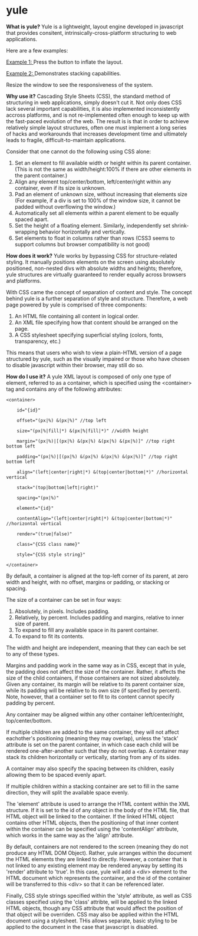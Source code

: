 yule
====

<b>What is yule?</b>
Yule is a lightweight, layout engine developed in javascript that provides consitent, intrinsically-cross-platform structuring to web applications.

Here are a few examples:

<a href="http://www.sandboxsystems.tk/yule/index.html">Example 1: </a> Press the button to inflate the layout.

<a href="http://www.sandboxsystems.tk/yule/index.html">Example 2: </a> Demonstrates stacking capabilities.

Resize the window to see the responsiveness of the system.


<b>Why use it?</b>
Cascading Style Sheets (CSS), the standard method of structuring in web applications, simply doesn't cut it. Not only does CSS lack several important capabilities, it is also implemented inconsistently accross platforms, and is not re-implemented often enough to keep up with the fast-paced evolution of the web. The result is is that in order to achieve relatively simple layout structures, often one must implement a long series of hacks and workarounds that increases development time and ultimately leads to fragile, difficult-to-maintain applications.

Consider that one cannot do the following using CSS alone:

 1. Set an element to fill available width or height within its parent container. (This is not the same as width/height:100% if there are other elements in the parent container.)
 2. Align any element top/center/bottom, left/center/right within any container, even if its size is unknown.
 3. Pad an element of unknown size, without increasing that elements size (For example, if a div is set to 100% of the window size, it cannot be padded without overflowing the window.)
 4. Automatically set all elements within a parent element to be equally spaced apart.
 5. Set the height of a floating element. Similarly, independently set shrink-wrapping behavior horizontally and vertically.
 6. Set elements to float in columns rather than rows (CSS3 seems to support columns but browser compatibility is not good)


<b>How does it work?</b>
Yule works by bypassing CSS for structure-related styling. It manually positions elements on the screen using absolutely positioned, non-nested divs with absolute widths and heights; therefore, yule structures are virtually guaranteed to render equally across browsers and platforms.

With CSS came the concept of separation of content and style. The concept behind yule is a further separation of style and structure. Therefore, a web page powered by yule is comprised of three components:

1. An HTML file containing all content in logical order.
2. An XML file specifying how that content should be arranged on the page.
3. A CSS stylesheet specifying superficial styling (colors, fonts, transparency, etc.)

This means that users who wish to view a plain-HTML version of a page structured by yule, such as the visually impaired or those who have chosen to disable javascript within their browser, may still do so.


<b>How do I use it?</b>
A yule XML layout is composed of only one type of element, referred to as a container, which is specified using the \<container> tag and contains any of the following attributes:

    <container>

        id="{id}"

        offset="(px|%) &(px|%)" //top left

        size="(px|%|fill|*) &(px|%|fill|*)" //width height

        margin="(px|%)|[(px|%) &(px|%) &(px|%) &(px|%)]" //top right bottom left

        padding="(px|%)|[(px|%) &(px|%) &(px|%) &(px|%)]" //top right bottom left

        align="(left|center|right|*) &(top|center|bottom|*)" //horizontal vertical

        stack="(top|bottom|left|right)"

        spacing="(px|%)"

        element="{id}"

        contentAlign="(left|center|right|*) &(top|center|bottom|*)" //horizontal vertical

        render="(true|false)"

        class="{CSS class name}"

        style="{CSS style string}"

    </container>

By default, a container is aligned at the top-left corner of its parent, at zero width and height, with no offset, margins or padding, or stacking or spacing.

The size of a container can be set in four ways:

1. Absolutely, in pixels. Includes padding.
2. Relatively, by percent. Includes padding and margins, relative to inner size of parent.
3. To expand to fill any available space in its parent container.
4. To expand to fit its contents.

The width and height are independent, meaning that they can each be set to any of these types.

Margins and padding work in the same way as in CSS, except that in yule, the padding does not affect the size of the container. Rather, it affects the size of the child containers, if those containers are not sized absolutely. Given any container, its margin will be relative to its parent container size, while its padding will be relative to its own size (if specified by percent). Note, however, that a container set to fit to its content cannot specify padding by percent. 

Any container may be aligned within any other container left/center/right, top/center/bottom.

If multiple children are added to the same container, they will not affect eachother's positioning (meaning they may overlap), unless the 'stack' attribute is set on the parent container, in which case each child will be rendered one-after-another such that they do not overlap. A container may stack its children horizontally or vertically, starting from any of its sides.

A container may also specify the spacing between its children, easily allowing them to be spaced evenly apart.

If multiple children within a stacking container are set to fill in the same direction, they will split the available space evenly.

The 'element' attribute is used to arrange the HTML content within the XML structure. If it is set to the id of any object in the body of the HTML file, that HTML object will be linked to the container. If the linked HTML object contains other HTML objects, then the positioning of that inner content within the container can be specified using the 'contentAlign' attribute, which works in the same way as the 'align' attribute.

By default, containers are not rendered to the screen (meaning they do not produce any HTML DOM Object). Rather, yule arranges within the document the HTML elements they are linked to directly. However, a container that is not linked to any existing element may be rendered anyway by setting its 'render' attribute to 'true'. In this case, yule will add a \<div> element to the HTML document which represents the container, and the id of the container will be transferred to this \<div> so that it can be referenced later.

Finally, CSS style strings specified within the 'style' attribute, as well as CSS classes specified using the 'class' attribte, will be applied to the linked HTML objects, though any CSS attribute that would affect the position of that object will be overriden. CSS may also be applied within the HTML document using a stylesheet. THis allows separate, basic styling to be applied to the document in the case that javascript is disabled.
